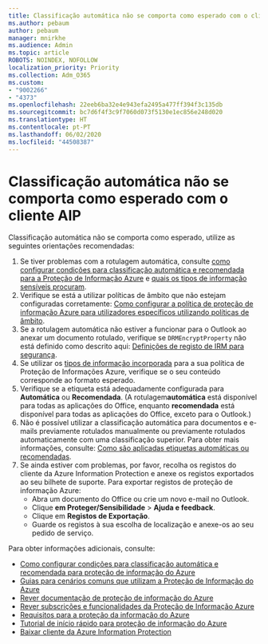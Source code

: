 ```yaml
---
title: Classificação automática não se comporta como esperado com o cliente AIP
ms.author: pebaum
author: pebaum
manager: mnirkhe
ms.audience: Admin
ms.topic: article
ROBOTS: NOINDEX, NOFOLLOW
localization_priority: Priority
ms.collection: Adm_O365
ms.custom:
- "9002266"
- "4373"
ms.openlocfilehash: 22eeb6ba32e4e943efa2495a477ff394f3c135db
ms.sourcegitcommit: bc7d6f4f3c9f7060d073f5130e1ec856e248d020
ms.translationtype: HT
ms.contentlocale: pt-PT
ms.lasthandoff: 06/02/2020
ms.locfileid: "44508387"
---
```

# <a name="automatic-classification-not-behaving-as-expected-with-the-aip-client"></a>Classificação automática não se comporta como esperado com o cliente AIP

Classificação automática não se comporta como esperado, utilize as seguintes orientações recomendadas:

1. Se tiver problemas com a rotulagem automática, consulte [como configurar condições para classificação automática e recomendada para a Proteção de Informação Azure](https://docs.microsoft.com/azure/information-protection/configure-policy-classification) e [quais os tipos de informação sensíveis procuram](https://docs.microsoft.com/microsoft-365/compliance/sensitive-information-type-entity-definitions).
2. Verifique se está a utilizar políticas de âmbito que não estejam configuradas corretamente: [Como configurar a política de proteção de informação Azure para utilizadores específicos utilizando políticas de âmbito](https://docs.microsoft.com/azure/information-protection/configure-policy-scope).
3. Se a rotulagem automática não estiver a funcionar para o Outlook ao anexar um documento rotulado, verifique se `DRMEncryptProperty` não está definido como descrito aqui: [Definições de registo de IRM para segurança](https://docs.microsoft.com/deployoffice/security/protect-sensitive-messages-and-documents-by-using-irm-in-office#office-2016-irm-registry-key-options).
4. Se utilizar os [tipos de informação incorporada](https://support.office.com/article/What-the-sensitive-information-types-look-for-fd505979-76be-4d9f-b459-abef3fc9e86b) para a sua política de Proteção de Informações Azure, verifique se o seu conteúdo corresponde ao formato esperado.
5. Verifique se a etiqueta está adequadamente configurada para **Automática** ou **Recomendada**. (A rotulagem**automática** está disponível para todas as aplicações do Office, enquanto **recomendada** está disponível para todas as aplicações do Office, exceto para o Outlook.)
6. Não é possível utilizar a classificação automática para documentos e e-mails previamente rotulados manualmente ou previamente rotulados automaticamente com uma classificação superior.  Para obter mais informações, consulte: [Como são aplicadas etiquetas automáticas ou recomendadas](https://docs.microsoft.com/azure/information-protection/configure-policy-classification#how-automatic-or-recommended-labels-are-applied).
7. Se ainda estiver com problemas, por favor, recolha os registos do cliente da Azure Information Protection e anexe os registos exportados ao seu bilhete de suporte. Para exportar registos de proteção de informação Azure:
    - Abra um documento do Office ou crie um novo e-mail no Outlook.
    - Clique **em Proteger/Sensibilidade**  >  **Ajuda e feedback**.
    - Clique em **Registos de Exportação**.
    - Guarde os registos à sua escolha de localização e anexe-os ao seu pedido de serviço.

Para obter informações adicionais, consulte:

- [Como configurar condições para classificação automática e recomendada para proteção de informação do Azure](https://docs.microsoft.com/azure/information-protection/configure-policy-classification)
- [Guias para cenários comuns que utilizam a Proteção de Informação do Azure](https://docs.microsoft.com/azure/information-protection/how-to-guides)
- [Rever documentação de proteção de informação do Azure](https://docs.microsoft.com/azure/information-protection/what-is-information-protection)
- [Rever subscrições e funcionalidades da Proteção de Informação Azure](https://azure.microsoft.com/pricing/details/information-protection)
- [Requisitos para a proteção da informação do Azure](https://docs.microsoft.com/azure/information-protection/get-started/requirements)
- [Tutorial de início rápido para proteção de informação do Azure](https://docs.microsoft.com/azure/information-protection/get-started/infoprotect-quick-start-tutorial)
- [Baixar cliente da Azure Information Protection](https://www.microsoft.com/download/details.aspx?id=53018)
